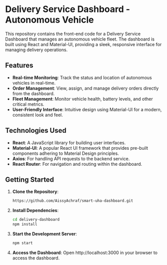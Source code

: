 # Delivery Service Dashboard - Autonomous Vehicle

This repository contains the front-end code for a Delivery Service Dashboard that manages an autonomous vehicle fleet. The dashboard is built using React and Material-UI, providing a sleek, responsive interface for managing delivery operations.

## Features

- **Real-time Monitoring**: Track the status and location of autonomous vehicles in real-time.
- **Order Management**: View, assign, and manage delivery orders directly from the dashboard.
- **Fleet Management**: Monitor vehicle health, battery levels, and other critical metrics.
- **User-Friendly Interface**: Intuitive design using Material-UI for a modern, consistent look and feel.

## Technologies Used

- **React**: A JavaScript library for building user interfaces.
- **Material-UI**: A popular React UI framework that provides pre-built components adhering to Material Design principles.
- **Axios**: For handling API requests to the backend service.
- **React Router**: For navigation and routing within the dashboard.

## Getting Started

1. **Clone the Repository**:
   ```bash
   https://github.com/AissyAchraf/smart-uha-dashboard.git

2. **Install Dependencies**:
   ```bash
   cd delivery-dashboard
   npm install

3. **Start the Development Server**:
   ```bash
   npm start

4. **Access the Dashboard**:
Open http://localhost:3000 in your browser to access the dashboard.
